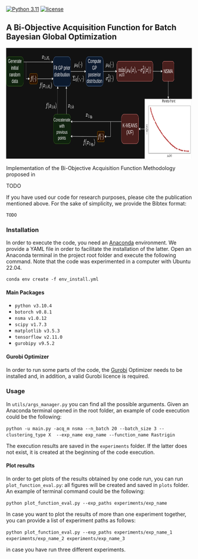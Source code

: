 [![Python 3.11](https://img.shields.io/badge/python-3.10-blue.svg)](https://www.python.org/downloads/release/python-3106/)
[![license](https://img.shields.io/badge/license-apache_2.0-orange.svg)](https://opensource.org/licenses/Apache-2.0)

## A Bi-Objective Acquisition Function for Batch Bayesian Global Optimization

<p align="center">
  <img height="300" src="readme_img/BiOBO_flow_dark.png">
</p>

Implementation of the Bi-Objective Acquisition Function Methodology proposed in

TODO

If you have used our code for research purposes, please cite the publication mentioned above.
For the sake of simplicity, we provide the Bibtex format:

```
TODO
```

### Installation

In order to execute the code, you need an [Anaconda](https://www.anaconda.com/) environment. We provide a YAML file in order to facilitate the installation of the latter.
Open an Anaconda terminal in the project root folder and execute the following command. Note that the code was experimented in a computer with Ubuntu 22.04.

```
conda env create -f env_install.yml
```

#### Main Packages

* ```python v3.10.4```
* ```botorch v0.8.1```
* ```nsma v1.0.12```
* ```scipy v1.7.3```
* ```matplotlib v3.5.3```
* ```tensorflow v2.11.0```
* ```gurobipy v9.5.2```

#### Gurobi Optimizer

In order to run some parts of the code, the [Gurobi](https://www.gurobi.com/) Optimizer needs to be installed and, in addition, a valid Gurobi licence is required. 

### Usage

In ```utils/args_manager.py``` you can find all the possible arguments.
Given an Anaconda terminal opened in the root folder, an example of code execution could be the following:

```python -u main.py -acq_m nsma --n_batch 20 --batch_size 3 --clustering_type X  --exp_name exp_name --function_name Rastrigin```

The execution results are saved in the ```experiments``` folder. If the latter does not exist, it is created at the beginning of the code execution.

#### Plot results

In order to get plots of the results obtained by one code run, you can run ```plot_function_eval.py```: all figures will be created and saved in ```plots``` folder. 
An example of terminal command could be the following:

```python plot_function_eval.py --exp_paths experiments/exp_name```

In case you want to plot the results of more than one experiment together, you can provide a list of experiment paths as follows:

```python plot_function_eval.py --exp_paths experiments/exp_name_1 experiments/exp_name_2 experiments/exp_name_3```

in case you have run three different experiments.
